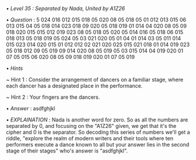 • *Level 35 : Separated by Nada, United by A1Z26*

• *Question* : 5 024 016 012 015 018 05 020 08 05 018 05 01 012 013 015 06 013 015 04 05 018 014 023 018 09 020 05 018 019 01 014 04 020 08 05 09 018 020 015 015 012 019 023 08 05 018 05 020 05 014 016 05 018 06 015 018 013 05 018 019 05 024 05 03 021 020 05 01 04 01 014 03 05 011 014 015 023 014 020 015 01 012 012 02 021 020 025 015 021 018 01 014 019 023 05 018 012 09 05 019 09 014 020 08 05 019 05 03 015 014 04 019 020 01 07 05 015 06 020 08 05 09 018 019 020 01 07 05 019

• *Hints*

~ Hint 1 : Consider the arrangement of dancers on a familiar stage, where each dancer has a designated place in the performance.

~ Hint 2 : Your fingers are the dancers.

• *Answer* : asdfghjkl

• *EXPLAINATION* : Nada is another word for zero. So as all the numbers are separated by 0, and focusing on the "A1Z26" given, we get that it's the cipher and 0 is the separator. So decoding this series of numbers we'll get a riddle, "explore the realm of modern writers and their tools where ten performers execute a dance known to all but your answer lies in the second stage of their stages" who's answer is "asdfghjkl".
